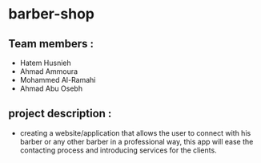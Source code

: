 # barber-shop

## Team members :

- Hatem Husnieh
- Ahmad Ammoura
- Mohammed Al-Ramahi
- Ahmad Abu Osebh

## project description :

- creating a website/application that allows the user to connect with his barber or any other barber in a professional way, this app will ease the contacting process and introducing services for the clients.